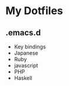 My Dotfiles
======================
 
.emacs.d
------
+ Key bindings 
+ Japanese
+ Ruby
+ javascript
+ PHP
+ Haskell